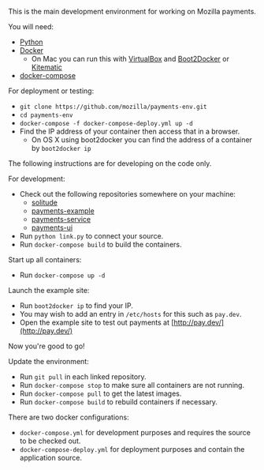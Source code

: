 This is the main development environment for working on Mozilla payments.

You will need:
* [Python](https://www.python.org/)
* [Docker](https://docs.docker.com/)
  * On Mac you can run this with
    [VirtualBox](https://www.virtualbox.org/) and
    [Boot2Docker](http://boot2docker.io/) or
    [Kitematic](https://kitematic.com/)
* [docker-compose](https://docs.docker.com/compose/)

For deployment or testing:

* ``git clone https://github.com/mozilla/payments-env.git``
* ``cd payments-env``
* ``docker-compose -f docker-compose-deploy.yml up -d``
* Find the IP address of your container then access that in a browser.
  * On OS X using boot2docker you can find the address of a container by ``boot2docker ip``

The following instructions are for developing on the code only.

For development:

* Check out the following repositories somewhere on your machine:
  * [solitude](https://github.com/mozilla/solitude/)
  * [payments-example](https://github.com/mozilla/payments-example/)
  * [payments-service](https://github.com/mozilla/payments-service/)
  * [payments-ui](https://github.com/mozilla/payments-ui/)
* Run ``python link.py`` to connect your source.
* Run ``docker-compose build`` to build the containers.

Start up all containers:
* Run ``docker-compose up -d``

Launch the example site:
* Run ``boot2docker ip`` to find your IP.
* You may wish to add an entry in ``/etc/hosts`` for this
  such as ``pay.dev``.
* Open the example site to test out payments at
  [http://pay.dev/](http://pay.dev/)

Now you're good to go!

Update the environment:
* Run ``git pull`` in each linked repository.
* Run ``docker-compose stop`` to make sure all containers are not running.
* Run ``docker-compose pull`` to get the latest images.
* Run ``docker-compose build`` to rebuild containers if necessary.

There are two docker configurations:
* ``docker-compose.yml`` for development purposes and requires the source to be checked out.
* ``docker-compose-deploy.yml`` for deployment purposes and contain the application source.
